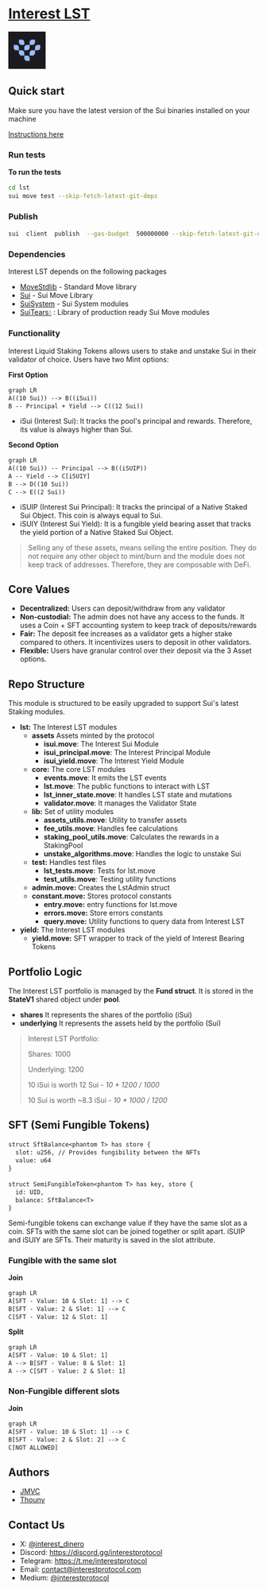 # [Interest LST](https://www.interestprotocol.com/)

<p>  <img  width="75px"height="75px"  src="./img/logo.png" /></p>

## Quick start

Make sure you have the latest version of the Sui binaries installed on your machine

[Instructions here](https://docs.sui.io/devnet/build/install)

### Run tests

**To run the tests**

```bash
cd lst
sui move test --skip-fetch-latest-git-deps
```

### Publish

```bash
sui  client  publish  --gas-budget  500000000 --skip-fetch-latest-git-deps
```

### Dependencies

Interest LST depends on the following packages

- [MoveStdlib](https://github.com/MystenLabs/sui/tree/main/crates/sui-framework/packages/move-stdlib) - Standard Move library
- [Sui](https://github.com/MystenLabs/sui/tree/main/crates/sui-framework/packages/sui-framework) - Sui Move Library
- [SuiSystem](https://github.com/MystenLabs/sui/tree/main/crates/sui-framework/packages/sui-system) - Sui System modules
- [SuiTears💧](https://github.com/interest-protocol/suitears) : Library of production ready Sui Move modules

### Functionality

Interest Liquid Staking Tokens allows users to stake and unstake Sui in their validator of choice. Users have two Mint options:

**First Option**

```mermaid
graph LR
A((10 Sui)) --> B((iSui))
B -- Principal + Yield --> C((12 Sui))
```

- iSui (Interest Sui): It tracks the pool's principal and rewards. Therefore, its value is always higher than Sui.

**Second Option**

```mermaid
graph LR
A((10 Sui)) -- Principal --> B((iSUIP))
A -- Yield --> C[iSUIY]
B --> D((10 Sui))
C --> E((2 Sui))
```

- iSUIP (Interest Sui Principal): It tracks the principal of a Native Staked Sui Object. This coin is always equal to Sui.
- iSUIY (Interest Sui Yield): It is a fungible yield bearing asset that tracks the yield portion of a Native Staked Sui Object.

> Selling any of these assets, means selling the entire position. They do not require any other object to mint/burn and the module does not keep track of addresses. Therefore, they are composable with DeFi.

## Core Values

- **Decentralized:** Users can deposit/withdraw from any validator
- **Non-custodial:** The admin does not have any access to the funds. It uses a Coin + SFT accounting system to keep track of deposits/rewards
- **Fair:** The deposit fee increases as a validator gets a higher stake compared to others. It incentivizes users to deposit in other validators.
- **Flexible:** Users have granular control over their deposit via the 3 Asset options.

## Repo Structure

This module is structured to be easily upgraded to support Sui's latest Staking modules.

- **lst:** The Interest LST modules
  - **assets** Assets minted by the protocol
    - **isui.move**: The Interest Sui Module
    - **isui_principal.move**: The Interest Principal Module
    - **isui_yield.move**: The Interest Yield Module
  - **core:** The core LST modules
    - **events.move**: It emits the LST events
    - **lst.move**: The public functions to interact with LST
    - **lst_inner_state.move**: It handles LST state and mutations
    - **validator.move**: It manages the Validator State
  - **lib:** Set of utility modules
    - **assets_utils.move**: Utility to transfer assets
    - **fee_utils.move**: Handles fee calculations
    - **staking_pool_utils.move**: Calculates the rewards in a StakingPool
    - **unstake_algorithms.move**: Handles the logic to unstake Sui
  - **test:** Handles test files
    - **lst_tests.move**: Tests for lst.move
    - **test_utils.move**: Testing utility functions
  - **admin.move:** Creates the LstAdmin struct
  - **constant.move:** Stores protocol constants
    - **entry.move:** entry functions for lst.move
    - **errors.move:** Store errors constants
    - **query.move:** Utility functions to query data from Interest LST
- **yield:** The Interest LST modules
  - **yield.move:** SFT wrapper to track of the yield of Interest Bearing Tokens

## Portfolio Logic

The Interest LST portfolio is managed by the **Fund struct**. It is stored in the **StateV1** shared object under **pool**.

- **shares** It represents the shares of the portfolio (iSui)
- **underlying** It represents the assets held by the portfolio (Sui)
  
> Interest LST Portfolio:
> 
> Shares: 1000
> 
> Underlying: 1200
> 
> 10 iSui is worth 12 Sui - _10 \* 1200 / 1000_
> 
> 10 Sui is worth ~8.3 iSui - _10 \* 1000 / 1200_

## SFT (Semi Fungible Tokens)

```move
struct SftBalance<phantom T> has store {
  slot: u256, // Provides fungibility between the NFTs
  value: u64
}

struct SemiFungibleToken<phantom T> has key, store {
  id: UID, 
  balance: SftBalance<T>
}
```

Semi-fungible tokens can exchange value if they have the same slot as a coin. SFTs with the same slot can be joined together or split apart. iSUIP and iSUIY are SFTs. Their maturity is saved in the slot attribute.

### Fungible with the same slot

**Join**

```mermaid
graph LR
A[SFT - Value: 10 & Slot: 1] --> C
B[SFT - Value: 2 & Slot: 1] --> C
C[SFT - Value: 12 & Slot: 1]
```

**Split**

```mermaid
graph LR
A[SFT - Value: 10 & Slot: 1]
A --> B[SFT - Value: 8 & Slot: 1]
A --> C[SFT - Value: 2 & Slot: 1]
```

### Non-Fungible different slots

**Join**

```mermaid
graph LR
A[SFT - Value: 10 & Slot: 1] --> C
B[SFT - Value: 2 & Slot: 2] --> C
C[NOT ALLOWED]
```

## Authors

- [JMVC](https://twitter.com/josemvcerqueira)
- [Thouny](https://twitter.com/BL0CKRUNNER)

## Contact Us

- X: [@interest_dinero](https://x.com/interest_dinero)
- Discord: https://discord.gg/interestprotocol
- Telegram: https://t.me/interestprotocol
- Email: [contact@interestprotocol.com](mailto:contact@interestprotocol.com)
- Medium: [@interestprotocol](https://medium.com/@interestprotocol)
